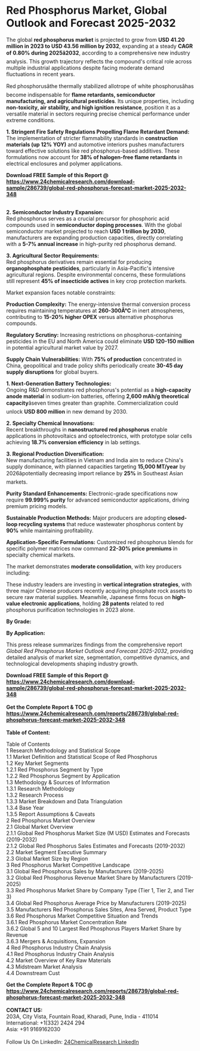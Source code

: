 <h1>Red Phosphorus Market, Global Outlook and Forecast 2025-2032</h1><p>The global <strong>red phosphorus market</strong> is projected to grow from <strong>USD 41.20 million in 2023 to USD 43.56 million by 2032</strong>, expanding at a steady <strong>CAGR of 0.80% during 2025â2032</strong>, according to a comprehensive new industry analysis. This growth trajectory reflects the compound's critical role across multiple industrial applications despite facing moderate demand fluctuations in recent years.</p><p>Red phosphorusâthe thermally stabilized allotrope of white phosphorusâhas become indispensable for <strong>flame retardants, semiconductor manufacturing, and agricultural pesticides</strong>. Its unique properties, including <strong>non-toxicity, air stability, and high ignition resistance</strong>, position it as a versatile material in sectors requiring precise chemical performance under extreme conditions.</p><p><strong>1. Stringent Fire Safety Regulations Propelling Flame Retardant Demand:</strong><br>
The implementation of stricter flammability standards in <strong>construction materials (up 12% YOY)</strong> and automotive interiors pushes manufacturers toward effective solutions like red phosphorus-based additives. These formulations now account for <strong>38% of halogen-free flame retardants</strong> in electrical enclosures and polymer applications.</p><div><b>Download FREE Sample of this Report @ 
            <a href="https://www.24chemicalresearch.com/download-sample/286739/global-red-phosphorus-forecast-market-2025-2032-348">
            https://www.24chemicalresearch.com/download-sample/286739/global-red-phosphorus-forecast-market-2025-2032-348</a></b></div><br><p><strong>2. Semiconductor Industry Expansion:</strong><br>
Red phosphorus serves as a crucial precursor for phosphoric acid compounds used in <strong>semiconductor doping processes</strong>. With the global semiconductor market projected to reach <strong>USD 1 trillion by 2030</strong>, manufacturers are expanding production capacities, directly correlating with a <strong>5-7% annual increase</strong> in high-purity red phosphorus demand.</p><p><strong>3. Agricultural Sector Requirements:</strong><br>
Red phosphorus derivatives remain essential for producing <strong>organophosphate pesticides</strong>, particularly in Asia-Pacific's intensive agricultural regions. Despite environmental concerns, these formulations still represent <strong>45% of insecticide actives</strong> in key crop protection markets.</p><p>Market expansion faces notable constraints:</p><p><strong>Production Complexity:</strong> The energy-intensive thermal conversion process requires maintaining temperatures at <strong>260-300Â°C</strong> in inert atmospheres, contributing to <strong>15-20% higher OPEX</strong> versus alternative phosphorus compounds.</p><p><strong>Regulatory Scrutiny:</strong> Increasing restrictions on phosphorus-containing pesticides in the EU and North America could eliminate <strong>USD 120-150 million</strong> in potential agricultural market value by 2027.</p><p><strong>Supply Chain Vulnerabilities:</strong> With <strong>75% of production</strong> concentrated in China, geopolitical and trade policy shifts periodically create <strong>30-45 day supply disruptions</strong> for global buyers.</p><p><strong>1. Next-Generation Battery Technologies:</strong><br>
Ongoing R&amp;D demonstrates red phosphorus's potential as a <strong>high-capacity anode material</strong> in sodium-ion batteries, offering <strong>2,600 mAh/g theoretical capacity</strong>âseven times greater than graphite. Commercialization could unlock <strong>USD 800 million</strong> in new demand by 2030.</p><p><strong>2. Specialty Chemical Innovations:</strong><br>
Recent breakthroughs in <strong>nanostructured red phosphorus</strong> enable applications in photovoltaics and optoelectronics, with prototype solar cells achieving <strong>18.7% conversion efficiency</strong> in lab settings.</p><p><strong>3. Regional Production Diversification:</strong><br>
New manufacturing facilities in Vietnam and India aim to reduce China's supply dominance, with planned capacities targeting <strong>15,000 MT/year</strong> by 2026âpotentially decreasing import reliance by <strong>25%</strong> in Southeast Asian markets.</p><p><strong>Purity Standard Enhancements:</strong> Electronic-grade specifications now require <strong>99.999% purity</strong> for advanced semiconductor applications, driving premium pricing models.</p><p><strong>Sustainable Production Methods:</strong> Major producers are adopting <strong>closed-loop recycling systems</strong> that reduce wastewater phosphorus content by <strong>90%</strong> while maintaining profitability.</p><p><strong>Application-Specific Formulations:</strong> Customized red phosphorus blends for specific polymer matrices now command <strong>22-30% price premiums</strong> in specialty chemical markets.</p><p>The market demonstrates <strong>moderate consolidation</strong>, with key producers including:</p><p>These industry leaders are investing in <strong>vertical integration strategies</strong>, with three major Chinese producers recently acquiring phosphate rock assets to secure raw material supplies. Meanwhile, Japanese firms focus on <strong>high-value electronic applications</strong>, holding <strong>28 patents</strong> related to red phosphorus purification technologies in 2023 alone.</p><p><strong>By Grade:</strong></p><p><strong>By Application:</strong></p><p>This press release summarizes findings from the comprehensive report <em>Global Red Phosphorus Market Outlook and Forecast 2025-2032</em>, providing detailed analysis of market size, segmentation, competitive dynamics, and technological developments shaping industry growth.</p><div><b>Download FREE Sample of this Report @ 
            <a href="https://www.24chemicalresearch.com/download-sample/286739/global-red-phosphorus-forecast-market-2025-2032-348">
            https://www.24chemicalresearch.com/download-sample/286739/global-red-phosphorus-forecast-market-2025-2032-348</a></b></div><br><div><b>Get the Complete Report & TOC @ 
            <a href="https://www.24chemicalresearch.com/reports/286739/global-red-phosphorus-forecast-market-2025-2032-348">
            https://www.24chemicalresearch.com/reports/286739/global-red-phosphorus-forecast-market-2025-2032-348</a></b></div><br>
            <b>Table of Content:</b><p>Table of Contents<br />
1 Research Methodology and Statistical Scope<br />
1.1 Market Definition and Statistical Scope of Red Phosphorus<br />
1.2 Key Market Segments<br />
1.2.1 Red Phosphorus Segment by Type<br />
1.2.2 Red Phosphorus Segment by Application<br />
1.3 Methodology & Sources of Information<br />
1.3.1 Research Methodology<br />
1.3.2 Research Process<br />
1.3.3 Market Breakdown and Data Triangulation<br />
1.3.4 Base Year<br />
1.3.5 Report Assumptions & Caveats<br />
2 Red Phosphorus Market Overview<br />
2.1 Global Market Overview<br />
2.1.1 Global Red Phosphorus Market Size (M USD) Estimates and Forecasts (2019-2032)<br />
2.1.2 Global Red Phosphorus Sales Estimates and Forecasts (2019-2032)<br />
2.2 Market Segment Executive Summary<br />
2.3 Global Market Size by Region<br />
3 Red Phosphorus Market Competitive Landscape<br />
3.1 Global Red Phosphorus Sales by Manufacturers (2019-2025)<br />
3.2 Global Red Phosphorus Revenue Market Share by Manufacturers (2019-2025)<br />
3.3 Red Phosphorus Market Share by Company Type (Tier 1, Tier 2, and Tier 3)<br />
3.4 Global Red Phosphorus Average Price by Manufacturers (2019-2025)<br />
3.5 Manufacturers Red Phosphorus Sales Sites, Area Served, Product Type<br />
3.6 Red Phosphorus Market Competitive Situation and Trends<br />
3.6.1 Red Phosphorus Market Concentration Rate<br />
3.6.2 Global 5 and 10 Largest Red Phosphorus Players Market Share by Revenue<br />
3.6.3 Mergers & Acquisitions, Expansion<br />
4 Red Phosphorus Industry Chain Analysis<br />
4.1 Red Phosphorus Industry Chain Analysis<br />
4.2 Market Overview of Key Raw Materials<br />
4.3 Midstream Market Analysis<br />
4.4 Downstream Cust</p><div><b>Get the Complete Report & TOC @ 
            <a href="https://www.24chemicalresearch.com/reports/286739/global-red-phosphorus-forecast-market-2025-2032-348">
            https://www.24chemicalresearch.com/reports/286739/global-red-phosphorus-forecast-market-2025-2032-348</a></b></div><br><b>CONTACT US:</b><br>
            203A, City Vista, Fountain Road, Kharadi, Pune, India - 411014<br>
            International: +1(332) 2424 294<br>
            Asia: +91 9169162030 <br><br>
            Follow Us On LinkedIn: <a href="https://www.linkedin.com/company/24chemicalresearch/">24ChemicalResearch LinkedIn</a>